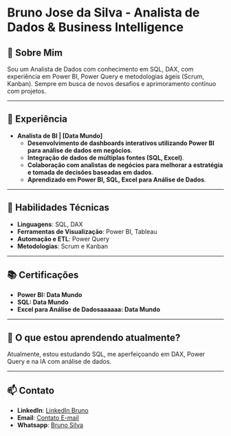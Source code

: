 # Bruno Jose da Silva - Analista de Dados & Business Intelligence

## 👋 Sobre Mim
Sou um Analista de Dados com conhecimento em SQL, DAX, com experiência em Power BI, Power Query e metodologias ágeis (Scrum, Kanban). Sempre em busca de novos desafios e aprimoramento contínuo com projetos.

---

## 💼 Experiência
- **Analista de BI | [Data Mundo]**
  - **Desenvolvimento de dashboards interativos utilizando Power BI para análise de dados em negócios**.
  - **Integração de dados de múltiplas fontes (SQL, Excel)**.
  - **Colaboração com analistas de negócios para melhorar a estratégia e tomada de decisões baseadas em dados**.
  - **Aprendizado em Power BI, SQL, Excel para Análise de Dados**.

---

## 🔧 Habilidades Técnicas
- **Linguagens**: SQL, DAX
- **Ferramentas de Visualização**: Power BI, Tableau
- **Automação e ETL**: Power Query
- **Metodologias**: Scrum e Kanban

---

## 📚 Certificações
- **Power BI: Data Mundo**
- **SQL: Data Mundo**
- **Excel para Análise de Dadosaaaaaa: Data Mundo**

---

## 🌱 O que estou aprendendo atualmente?
Atualmente, estou estudando SQL, me aperfeiçoando em DAX, Power Query e na IA com análise de dados.

---

## 📫 Contato
- **LinkedIn**: [LinkedIn Bruno](https://linkedin.com/in/brunojdasilva)
- **Email**: [Contato E-mail](https://mail.google.com/mail/?view=cm&fs=1&to=brunosilva.x010@gmail.com&su=Assunto%20do%20E-mail&body=Mensagem%20inicial)
- **Whatsapp**: [Bruno Silva](https://wa.me/+5511957535405)

